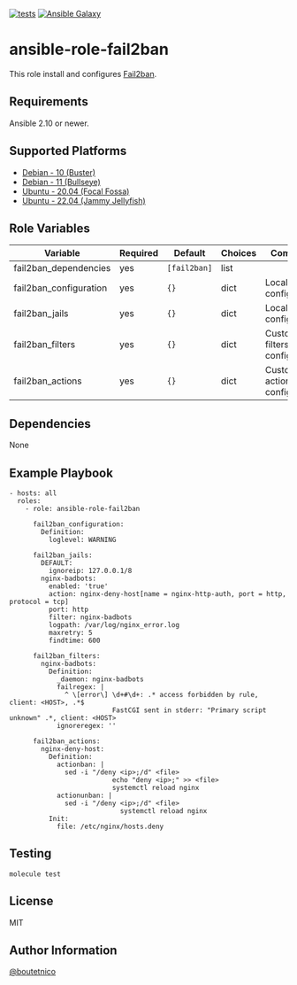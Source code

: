 [![tests](https://github.com/boutetnico/ansible-role-fail2ban/workflows/Test%20ansible%20role/badge.svg)](https://github.com/boutetnico/ansible-role-fail2ban/actions?query=workflow%3A%22Test+ansible+role%22)
[![Ansible Galaxy](https://img.shields.io/badge/galaxy-boutetnico.fail2ban-blue.svg)](https://galaxy.ansible.com/boutetnico/fail2ban)

ansible-role-fail2ban
=====================

This role install and configures [Fail2ban](https://www.fail2ban.org/wiki/index.php/MANUAL_0_8).

Requirements
------------

Ansible 2.10 or newer.

Supported Platforms
-------------------

- [Debian - 10 (Buster)](https://wiki.debian.org/DebianBuster)
- [Debian - 11 (Bullseye)](https://wiki.debian.org/DebianBullseye)
- [Ubuntu - 20.04 (Focal Fossa)](http://releases.ubuntu.com/20.04/)
- [Ubuntu - 22.04 (Jammy Jellyfish)](http://releases.ubuntu.com/22.04/)

Role Variables
--------------

| Variable                | Required | Default               | Choices   | Comments                                       |
|-------------------------|----------|-----------------------|-----------|------------------------------------------------|
| fail2ban_dependencies   | yes      | `[fail2ban]`          | list      |                                                |
| fail2ban_configuration  | yes      | `{}`                  | dict      | Local main configuration.                      |
| fail2ban_jails          | yes      | `{}`                  | dict      | Local jail configuration.                      |
| fail2ban_filters        | yes      | `{}`                  | dict      | Custom filters configuration.                  |
| fail2ban_actions        | yes      | `{}`                  | dict      | Custom actions configuration.                  |

Dependencies
------------

None

Example Playbook
----------------

    - hosts: all
      roles:
        - role: ansible-role-fail2ban

          fail2ban_configuration:
            Definition:
              loglevel: WARNING

          fail2ban_jails:
            DEFAULT:
              ignoreip: 127.0.0.1/8
            nginx-badbots:
              enabled: 'true'
              action: nginx-deny-host[name = nginx-http-auth, port = http, protocol = tcp]
              port: http
              filter: nginx-badbots
              logpath: /var/log/nginx_error.log
              maxretry: 5
              findtime: 600

          fail2ban_filters:
            nginx-badbots:
              Definition:
                _daemon: nginx-badbots
                failregex: |
                  ^ \[error\] \d+#\d+: .* access forbidden by rule, client: <HOST>, .*$
                              FastCGI sent in stderr: "Primary script unknown" .*, client: <HOST>
                ignoreregex: ''

          fail2ban_actions:
            nginx-deny-host:
              Definition:
                actionban: |
                  sed -i "/deny <ip>;/d" <file>
                              echo "deny <ip>;" >> <file>
                              systemctl reload nginx
                actionunban: |
                  sed -i "/deny <ip>;/d" <file>
                                systemctl reload nginx
              Init:
                file: /etc/nginx/hosts.deny

Testing
-------

    molecule test

License
-------

MIT

Author Information
------------------

[@boutetnico](https://github.com/boutetnico)

